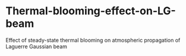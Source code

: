 # Thermal-blooming-effect-on-LG-beam
Effect of steady-state thermal blooming on atmospheric propagation of Laguerre Gaussian beam
